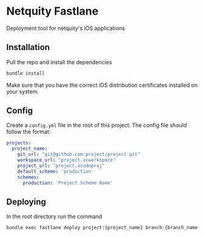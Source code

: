 # Netquity Fastlane

Deployment tool for netquity's iOS applications

## Installation

Pull the repo and install the dependencies
```sh
bundle install
```

Make sure that you have the correct iOS distribution certificates installed on your system.

## Config

Create a `config.yml` file in the root of this project. The config file should follow the format:
```yaml
projects:
  project_name:
    git_url: "git@github.com:project/project.git"
    workspace_url: "project.xcworkspace"
    project_url: "project.xcodeproj"
    default_scheme: 'production'
    schemes:
      production: 'Project Scheme Name'
```


## Deploying

In the root directory run the command

```sh
bundle exec fastlane deploy project:{project_name} branch:{branch_name:-develop} environment:{scheme_key}
```